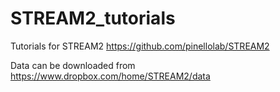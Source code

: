 # STREAM2_tutorials
Tutorials for STREAM2 https://github.com/pinellolab/STREAM2

Data can be downloaded from https://www.dropbox.com/home/STREAM2/data
